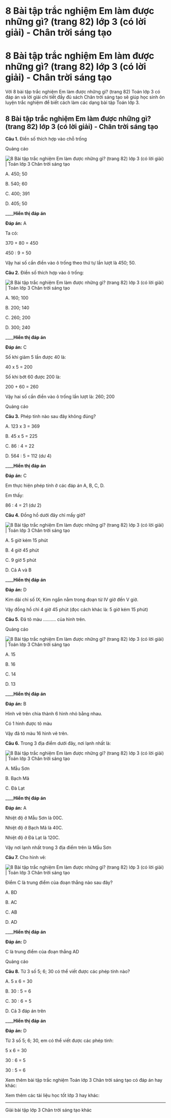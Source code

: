 # 8 Bài tập trắc nghiệm Em làm được những gì? (trang 82) lớp 3 (có lời giải) - Chân trời sáng tạo

# 8 Bài tập trắc nghiệm Em làm được những gì? (trang 82) lớp 3 (có lời giải) - Chân trời sáng tạo

Với 8 bài tập trắc nghiệm Em làm được những gì? (trang 82) Toán lớp 3 có đáp án và lời giải chi tiết đầy đủ sách Chân trời sáng tạo sẽ giúp học sinh ôn luyện trắc nghiệm để biết cách làm các dạng bài tập Toán lớp 3.

## 8 Bài tập trắc nghiệm Em làm được những gì? (trang 82) lớp 3 (có lời giải) - Chân trời sáng tạo

**Câu 1.** Điền số thích hợp vào chỗ trống

Quảng cáo

![8 Bài tập trắc nghiệm Em làm được những gì? \(trang 82\) lớp 3 \(có lời giải\) | Toán lớp 3 Chân trời sáng tạo](https://vietjack.com/toan-3-ct/images/trac-nghiem-em-lam-duoc-nhung-gi-6-244817.PNG)

A. 450; 50

B. 540; 60

C. 400; 391

D. 405; 50

____**Hiển thị đáp án**

**Đáp án:** A

Ta có: 

370 + 80 = 450

450 : 9 = 50

Vậy hai số cần điền vào ô trống theo thứ tự lần lượt là 450; 50.

**Câu 2.** Điền số thích hợp vào ô trống:

![8 Bài tập trắc nghiệm Em làm được những gì? \(trang 82\) lớp 3 \(có lời giải\) | Toán lớp 3 Chân trời sáng tạo](https://vietjack.com/toan-3-ct/images/trac-nghiem-em-lam-duoc-nhung-gi-6-244818.PNG)

A. 160; 100

B. 200; 140

C. 260; 200

D. 300; 240

____**Hiển thị đáp án**

**Đáp án:** C

Số khi giảm 5 lần được 40 là:

40 x 5 = 200

Số khi bớt 60 được 200 là:

200 + 60 = 260

Vậy hai số cần điền vào ô trống lần lượt là: 260; 200

Quảng cáo

**Câu 3.** Phép tính nào sau đây không đúng?

A. 123 x 3 = 369

B. 45 x 5 = 225

C. 86 : 4 = 22

D. 564 : 5 = 112 (dư 4)

____**Hiển thị đáp án**

**Đáp án:** C

Em thực hiện phép tính ở các đáp án A, B, C, D.

Em thấy: 

86 : 4 = 21 (dư 2)

**Câu 4.** Đồng hồ dưới đây chỉ mấy giờ?

![8 Bài tập trắc nghiệm Em làm được những gì? \(trang 82\) lớp 3 \(có lời giải\) | Toán lớp 3 Chân trời sáng tạo](https://vietjack.com/toan-3-ct/images/trac-nghiem-em-lam-duoc-nhung-gi-6-244819.PNG)

A. 5 giờ kém 15 phút

B. 4 giờ 45 phút

C. 9 giờ 5 phút

D. Cả A và B

____**Hiển thị đáp án**

**Đáp án:** D

Kim dài chỉ số IX; Kim ngắn nằm trong đoạn từ IV giờ đến V giờ.

Vậy đồng hồ chỉ 4 giờ 45 phút (đọc cách khác là: 5 giờ kém 15 phút)

**Câu 5.** Đã tô màu ………. của hình trên.

Quảng cáo

![8 Bài tập trắc nghiệm Em làm được những gì? \(trang 82\) lớp 3 \(có lời giải\) | Toán lớp 3 Chân trời sáng tạo](https://vietjack.com/toan-3-ct/images/trac-nghiem-em-lam-duoc-nhung-gi-6-244820.PNG)

A. 15

B. 16

C. 14

D. 13

____**Hiển thị đáp án**

**Đáp án:** B

Hình vẽ trên chia thành 6 hình nhỏ bằng nhau.

Có 1 hình được tô màu

Vậy đã tô màu 16 hình vẽ trên.

**Câu 6.** Trong 3 địa điểm dưới đây, nơi lạnh nhất là:

![8 Bài tập trắc nghiệm Em làm được những gì? \(trang 82\) lớp 3 \(có lời giải\) | Toán lớp 3 Chân trời sáng tạo](https://vietjack.com/toan-3-ct/images/trac-nghiem-em-lam-duoc-nhung-gi-6-244821.PNG)

A. Mẫu Sơn

B. Bạch Mã

C. Đà Lạt

____**Hiển thị đáp án**

**Đáp án:** A

Nhiệt độ ở Mẫu Sơn là 00C.

Nhiệt độ ở Bạch Mã là 40C.

Nhiệt độ ở Đà Lạt là 120C.

Vậy nơi lạnh nhất trong 3 địa điểm trên là Mẫu Sơn

**Câu 7.** Cho hình vẽ:

![8 Bài tập trắc nghiệm Em làm được những gì? \(trang 82\) lớp 3 \(có lời giải\) | Toán lớp 3 Chân trời sáng tạo](https://vietjack.com/toan-3-ct/images/trac-nghiem-em-lam-duoc-nhung-gi-6-244822.PNG)

Điểm C là trung điểm của đoạn thẳng nào sau đây?

A. BD

B. AC

C. AB

D. AD

____**Hiển thị đáp án**

**Đáp án:** D

C là trung điểm của đoạn thẳng AD

Quảng cáo

**Câu 8.** Từ 3 số 5; 6; 30 có thể viết được các phép tính nào?

A. 5 x 6 = 30

B. 30 : 5 = 6

C. 30 : 6 = 5

D. Cả 3 đáp án trên

____**Hiển thị đáp án**

**Đáp án:** D

Từ 3 số 5; 6; 30, em có thể viết được các phép tính: 

5 x 6 = 30

30 : 6 = 5

30 : 5 = 6

Xem thêm bài tập trắc nghiệm Toán lớp 3 Chân trời sáng tạo có đáp án hay khác:

Xem thêm các tài liệu học tốt lớp 3 hay khác:

* * *

Giải bài tập lớp 3 Chân trời sáng tạo khác
